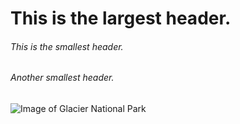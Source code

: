 # This is the largest header.
###### This is the smallest header.
###### Another smallest header.
![Image of Glacier National Park](https://assets.vogue.com/photos/5ef0d94adf255788213d57b8/4:3/w_4016,h_3012,c_limit/glacier-national-park-promo.jpg)
